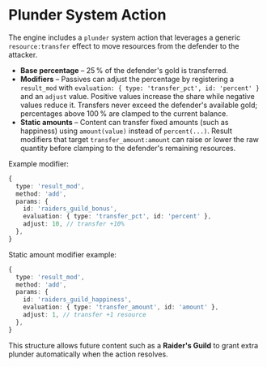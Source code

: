 # Plunder System Action

The engine includes a `plunder` system action that leverages a generic
`resource:transfer` effect to move resources from the defender to the attacker.

- **Base percentage** – 25 % of the defender's gold is transferred.
- **Modifiers** – Passives can adjust the percentage by registering a
  `result_mod` with `evaluation: { type: 'transfer_pct', id: 'percent' }` and an
  `adjust` value. Positive values increase the share while negative values reduce
  it.
  Transfers never exceed the defender's available gold; percentages above 100 %
  are clamped to the current balance.
- **Static amounts** – Content can transfer fixed amounts (such as happiness)
  using `amount(value)` instead of `percent(...)`. Result modifiers that target
  `transfer_amount:amount` can raise or lower the raw quantity before clamping
  to the defender's remaining resources.

Example modifier:

```ts
{
  type: 'result_mod',
  method: 'add',
  params: {
    id: 'raiders_guild_bonus',
    evaluation: { type: 'transfer_pct', id: 'percent' },
    adjust: 10, // transfer +10%
  },
}
```

Static amount modifier example:

```ts
{
  type: 'result_mod',
  method: 'add',
  params: {
    id: 'raiders_guild_happiness',
    evaluation: { type: 'transfer_amount', id: 'amount' },
    adjust: 1, // transfer +1 resource
  },
}
```

This structure allows future content such as a **Raider's Guild** to grant extra
plunder automatically when the action resolves.
